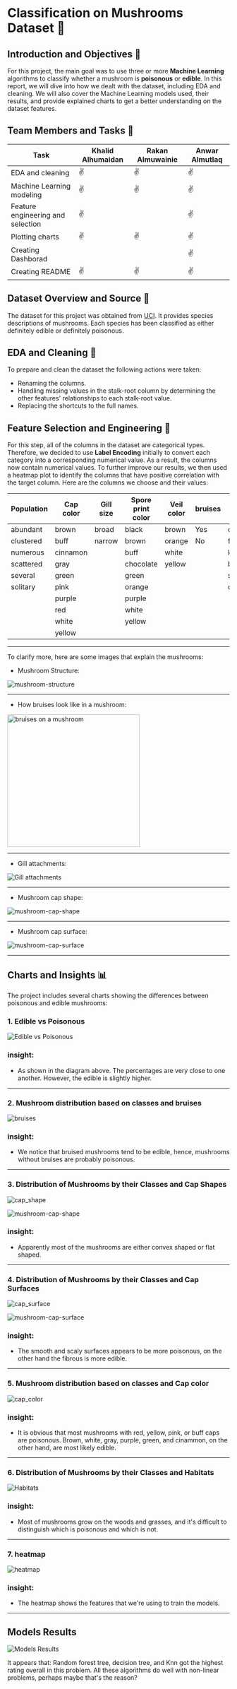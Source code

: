# Classification on Mushrooms Dataset 🍄

## Introduction and Objectives 🎯
For this project, the main goal was to use three or more **Machine Learning** algorithms to classify whether a mushroom is **poisonous** or **edible**. In this report, we will dive into how we dealt with the dataset, including EDA and cleaning. We will also cover the Machine Learning models used, their results, and provide explained charts to get a better understanding on the dataset features.

## Team Members and Tasks 👥
|Task |Khalid Alhumaidan | Rakan Almuwainie | Anwar Almutlaq |
|-|-|-|-|
|EDA and cleaning|✌|✌|✌
|Machine Learning modeling|✌ |✌ |✌
|Feature engineering and selection|✌| |✌
|Plotting charts|✌|✌|✌
|Creating Dashborad|  | |✌
|Creating README|✌|✌|✌ 



## Dataset Overview and Source 📑

The dataset for this project was obtained from [UCI](https://archive.ics.uci.edu/dataset/73/mushroom). It provides species descriptions of mushrooms. Each species has been classified as either definitely edible or definitely poisonous. 

## EDA and Cleaning 🧹

To prepare and clean the dataset the following actions were taken:

- Renaming the columns.
- Handling missing values in the stalk-root column by determining the other features' relationships to each stalk-root value.
- Replacing the shortcuts to the full names.

## Feature Selection and Engineering 👷
For this step, all of the columns in the dataset are categorical types. Therefore, we decided to use **Label Encoding** initially to convert each category into a corresponding numerical value. As a result, the columns now contain numerical values. To further improve our results, we then used a heatmap plot to identify the columns that have positive correlation with the target column.
Here are the columns we choose and their values:

|Population |Cap color |Gill size | Spore print color  |Veil color |bruises |cap shape|cap surface|gill attachment|
|-----------|----------|----------|--------------------|-----------|--------|---------|-----------|---------------|
|abundant   |brown     |broad     |black               |brown      |Yes     |convex   |scaly      |free           |
|clustered  |buff      |narrow    |brown               |orange     |No      |flat     |smooth     |attached       |
|numerous   |cinnamon  |          |buff                |white      |        |knobbed  |fibrous    |               |
|scattered  |gray      |          |chocolate           |yellow     |        |bell     |grooves    |               |
|several    |green     |          |green               |           |        |sunken   |           |               |
|solitary   |pink      |          |orange              |           |        |conical  |           |               |
|           |purple    |          |purple              |           |        |         |           |               |
|           |red       |          |white               |           |        |         |           |               |
|           |white     |          |yellow              |           |        |         |           |               |
|           |yellow    |          |                    |           |        |         |           |               |


---


To clarify more, here are some images that explain the mushrooms:

- Mushroom Structure:

![mushroom-structure](mushrooms_imgs/mushroom-structure.jpeg)

---

- How bruises look like in a mushroom:
  
<img src="mushrooms_imgs/bruises.jpeg" alt="bruises on a mushroom" width="300">

---

- Gill attachments:

![Gill attachments](mushrooms_imgs/gill-attachments.jpeg)

---
- Mushroom cap shape:

![mushroom-cap-shape](mushrooms_imgs/mushroom-cap-shape.jpg)

---
- Mushroom cap surface:

![mushroom-cap-surface](mushrooms_imgs/mushroom-cap-surface.jpg)

---

## Charts and Insights 📊
The project includes several charts showing the differences between poisonous and edible mushrooms:

### 1. Edible vs Poisonous 
   
![Edible vs Poisonous ](charts/EdibleVsPoison.png)

### insight:
- As shown in the diagram above. The percentages are very close to one another. However, the edible is slightly higher.
---

### 2. Mushroom distribution based on classes and bruises 

![bruises](charts/bruises.png)

### insight:
- We notice that bruised mushrooms tend to be edible, hence, mushrooms without bruises are probably poisonous.

---
### 3. Distribution of Mushrooms by their Classes and Cap Shapes 
![cap_shape](charts/cap_shape.png)

![mushroom-cap-shape](mushrooms_imgs/mushroom-cap-shape.jpg)

### insight:
- Apparently most of the mushrooms are either convex shaped or flat shaped.
---

### 4. Distribution of Mushrooms by their Classes and Cap Surfaces 
![cap_surface](charts/cap_surface.png)

![mushroom-cap-surface](mushrooms_imgs/mushroom-cap-surface.jpg)

### insight:
- The smooth and scaly surfaces appears to be more poisonous, on the other hand the fibrous is more edible.
---

### 5. Mushroom distribution based on classes and Cap color 

![cap_color](charts/cap_color.png)

### insight:
- It is obvious that most mushrooms with red, yellow, pink, or buff caps are poisonous. Brown, white, gray, purple, green, and cinammon, on the other hand, are most likely edible.
---


### 6. Distribution of Mushrooms by their Classes and Habitats 

![Habitats](charts/habitat.png)

### insight:
- Most of mushrooms grow on the woods and grasses, and it's difficult to distinguish which is poisonous and which is not.
---

### 7. heatmap 

![heatmap](charts/heatmap.png)

### insight:
- The heatmap shows the features that we're using to train the models.
---

## Models Results

<img src="Model_result.png" alt="Models Results" style="max-width:500px;">

It appears that: Random forest tree, decision tree, and Knn got the highest rating overall in this problem. All these algorithms do well with non-linear problems, perhaps maybe that's the reason?
